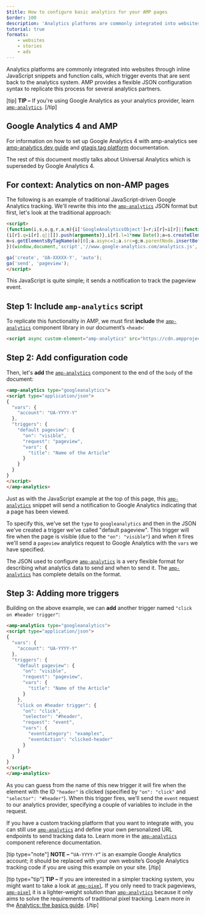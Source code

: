 ```yaml
---
$title: How to configure basic analytics for your AMP pages
$order: 100
description: 'Analytics platforms are commonly integrated into websites through inline JavaScript snippets and function calls, which trigger events that are sent back to the analytics system.'
tutorial: true
formats:
    - websites
    - stories
    - ads
---
```


Analytics platforms are commonly integrated into websites through inline JavaScript snippets and function calls, which trigger events that are sent back to the analytics system. AMP provides a flexible JSON configuration syntax to replicate this process for several analytics partners.

[tip]
**TIP –** If you're using Google Analytics as your analytics provider, learn [`amp-analytics`](../../../documentation/components/reference/amp-analytics.md).
[/tip]

## Google Analytics 4 and AMP

For information on how to set up Google Analytics 4 with amp-analytics see [amp-analytics dev guide](https://developers.google.com/analytics/devguides/collection/amp-analytics) and [gtagjs tag platform](https://developers.google.com/tag-platform/gtagjs/amp?technology=gtagjs) documentation.

The rest of this document mostly talks about Universal Analytics which is superseded by Google Analytics 4.

## For context: Analytics on non-AMP pages

The following is an example of traditional JavaScript-driven Google Analytics tracking. We'll rewrite this into the [`amp-analytics`](../../../documentation/components/reference/amp-analytics.md) JSON format but first, let's look at the traditional approach:

```html
<script>
(function(i,s,o,g,r,a,m){i['GoogleAnalyticsObject']=r;i[r]=i[r]||function(){
(i[r].q=i[r].q||[]).push(arguments)},i[r].l=1*new Date();a=s.createElement(o),
m=s.getElementsByTagName(o)[0];a.async=1;a.src=g;m.parentNode.insertBefore(a,m)
})(window,document,'script','//www.google-analytics.com/analytics.js','ga');

ga('create', 'UA-XXXXX-Y', 'auto');
ga('send', 'pageview');
</script>
```

This JavaScript is quite simple; it sends a notification to track the pageview event.

## Step 1: Include `amp-analytics` script

To replicate this functionality in AMP, we must first **include** the [`amp-analytics`](../../../documentation/components/reference/amp-analytics.md) component library in our document’s `<head>`:

```html
<script async custom-element="amp-analytics" src="https://cdn.ampproject.org/v0/amp-analytics-0.1.js"></script>
```

## Step 2: Add configuration code

Then, let's **add** the [`amp-analytics`](../../../documentation/components/reference/amp-analytics.md) component to the end of the `body` of the document:

```html
<amp-analytics type="googleanalytics">
<script type="application/json">
{
  "vars": {
    "account": "UA-YYYY-Y"
  },
  "triggers": {
    "default pageview": {
      "on": "visible",
      "request": "pageview",
      "vars": {
        "title": "Name of the Article"
      }
    }
  }
}
</script>
</amp-analytics>
```

Just as with the JavaScript example at the top of this page, this [`amp-analytics`](../../../documentation/components/reference/amp-analytics.md) snippet will send a notification to Google Analytics indicating that a page has been viewed.

To specify this, we've set the `type` to `googleanalytics` and then in the JSON we've created a trigger we've called "default pageview".  This trigger will fire when the page is visible (due to the `"on": "visible"`) and when it fires we'll send a `pageview` analytics request to Google Analytics with the `vars` we have specified.

The JSON used to configure [`amp-analytics`](../../../documentation/components/reference/amp-analytics.md) is a very flexible format for describing what analytics data to send and when to send it.  The [`amp-analytics`](../../../documentation/components/reference/amp-analytics.md) has complete details on the format.

## Step 3: Adding more triggers

Building on the above example, we can **add** another trigger named `"click on #header trigger"`:

```html
<amp-analytics type="googleanalytics">
<script type="application/json">
{
  "vars": {
    "account": "UA-YYYY-Y"
  },
  "triggers": {
    "default pageview": {
      "on": "visible",
      "request": "pageview",
      "vars": {
        "title": "Name of the Article"
      }
    },
    "click on #header trigger": {
      "on": "click",
      "selector": "#header",
      "request": "event",
      "vars": {
        "eventCategory": "examples",
        "eventAction": "clicked-header"
      }
    }
  }
}
</script>
</amp-analytics>
```

As you can guess from the name of this new trigger it will fire when the element with the ID `"header"` is clicked (specified by `"on": "click"` and `"selector": "#header"`).  When this trigger fires, we'll send the `event` request to our analytics provider, specifying a couple of variables to include in the request.

If you have a custom tracking platform that you want to integrate with, you can still use [`amp-analytics`](../../../documentation/components/reference/amp-analytics.md) and define your own personalized URL endpoints to send tracking data to. Learn more in the [`amp-analytics`](../../../documentation/components/reference/amp-analytics.md) component reference documentation.

[tip type="note"]
**NOTE –**  `“UA-YYYY-Y”` is an example Google Analytics account; it should be replaced with your own website’s Google Analytics tracking code if you are using this example on your site.
[/tip]

[tip type="tip"]
**TIP –** If you are interested in a simpler tracking system, you might want to take a look at [`amp-pixel`](../../../documentation/components/reference/amp-pixel.md). If you only need to track pageviews, [`amp-pixel`](../../../documentation/components/reference/amp-pixel.md) it is a lighter-weight solution than [`amp-analytics`](../../../documentation/components/reference/amp-analytics.md) because it only aims to solve the requirements of traditional pixel tracking. Learn more in the [Analytics: the basics guide](../../../documentation/guides-and-tutorials/optimize-measure/configure-analytics/analytics_basics.md).
[/tip]
